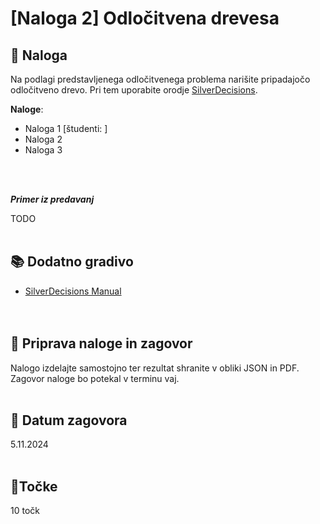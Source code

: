 # [Naloga 2] Odločitvena drevesa

## 📑 Naloga 

Na podlagi predstavljenega odločitvenega problema narišite pripadajočo odločitveno drevo. Pri tem uporabite orodje [SilverDecisions](https://www.silverdecisions.pl/).

**Naloge**:
- Naloga 1 [študenti: ]
- Naloga 2
- Naloga 3

<br/><br/>

***Primer iz predavanj***

TODO<br/><br/>


## 📚 Dodatno gradivo
- [SilverDecisions Manual](https://www.silverdecisions.pl/)<br/><br/><br/>


## 📨 Priprava naloge in zagovor
Nalogo izdelajte samostojno ter rezultat shranite v obliki JSON in PDF. Zagovor naloge bo potekal v terminu vaj.<br/><br/>


## 📅 Datum zagovora
5.11.2024<br/><br/>


## 🎯Točke
10 točk
